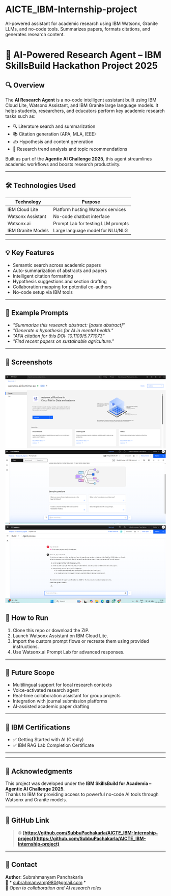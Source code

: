 # AICTE_IBM-Internship-project
AI-powered assistant for academic research using IBM Watsonx, Granite LLMs, and no-code tools. Summarizes papers, formats citations, and generates research content.

# 🧠 AI-Powered Research Agent – IBM SkillsBuild Hackathon Project 2025

## 🔍 Overview
The **AI Research Agent** is a no-code intelligent assistant built using IBM Cloud Lite, Watsonx Assistant, and IBM Granite large language models. It helps students, researchers, and educators perform key academic research tasks such as:

- 🔍 Literature search and summarization  
- 📚 Citation generation (APA, MLA, IEEE)  
- ✍️ Hypothesis and content generation  
- 🧠 Research trend analysis and topic recommendations  

Built as part of the **Agentic AI Challenge 2025**, this agent streamlines academic workflows and boosts research productivity.

---

## 🛠️ Technologies Used
| Technology        | Purpose                            |
|------------------|------------------------------------|
| IBM Cloud Lite   | Platform hosting Watsonx services  |
| Watsonx Assistant | No-code chatbot interface          |
| Watsonx.ai       | Prompt Lab for testing LLM prompts |
| IBM Granite Models | Large language model for NLU/NLG |

---

## 💡 Key Features
- Semantic search across academic papers  
- Auto-summarization of abstracts and papers  
- Intelligent citation formatting  
- Hypothesis suggestions and section drafting  
- Collaboration mapping for potential co-authors  
- No-code setup via IBM tools  

---

## 🧪 Example Prompts
- *"Summarize this research abstract: [paste abstract]"*  
- *"Generate a hypothesis for AI in mental health."*  
- *"APA citation for this DOI: 10.1109/5.771073"*  
- *"Find recent papers on sustainable agriculture."*

---

## 📸 Screenshots
![image alt](https://github.com/SubbuPachakarla/AICTE_IBM-Internship-project/blob/8478958bd8bd4de760cc500d709821c63b1f793b/Screenshots/Screenshot%202025-08-01%20122946.png)
![image alt](https://github.com/SubbuPachakarla/AICTE_IBM-Internship-project/blob/0a405cc9fdf8f8d1f1ba004868adf6dfe3b2c089/Screenshots/Screenshot%202025-08-01%20122808.png)
![image alt](https://github.com/SubbuPachakarla/AICTE_IBM-Internship-project/blob/main/Screenshots/Screenshot%202025-08-01%20103623.png?raw=true)
---

## 🚀 How to Run
1. Clone this repo or download the ZIP.
2. Launch Watsonx Assistant on IBM Cloud Lite.
3. Import the custom prompt flows or recreate them using provided instructions.
4. Use Watsonx.ai Prompt Lab for advanced responses.

---

## 🌱 Future Scope
- Multilingual support for local research contexts  
- Voice-activated research agent  
- Real-time collaboration assistant for group projects  
- Integration with journal submission platforms  
- AI-assisted academic paper drafting  

---

## 🏅 IBM Certifications
- ✅ Getting Started with AI (Credly)  
- ✅ IBM RAG Lab Completion Certificate

---


---

## 🤝 Acknowledgments
This project was developed under the **IBM SkillsBuild for Academia – Agentic AI Challenge 2025**.  
Thanks to IBM for providing access to powerful no-code AI tools through Watsonx and Granite models.

---

## 🔗 GitHub Link  
> 🌐 **[https://github.com/SubbuPachakarla/AICTE_IBM-Internship-project](https://github.com/SubbuPachakarla/AICTE_IBM-Internship-project)**

---

## 🙋 Contact  
**Author**: Subrahmanyam Panchakarla  
📧 * subrahmanyamp980@gmail.com *  
📍 *Open to collaboration and AI research roles*
